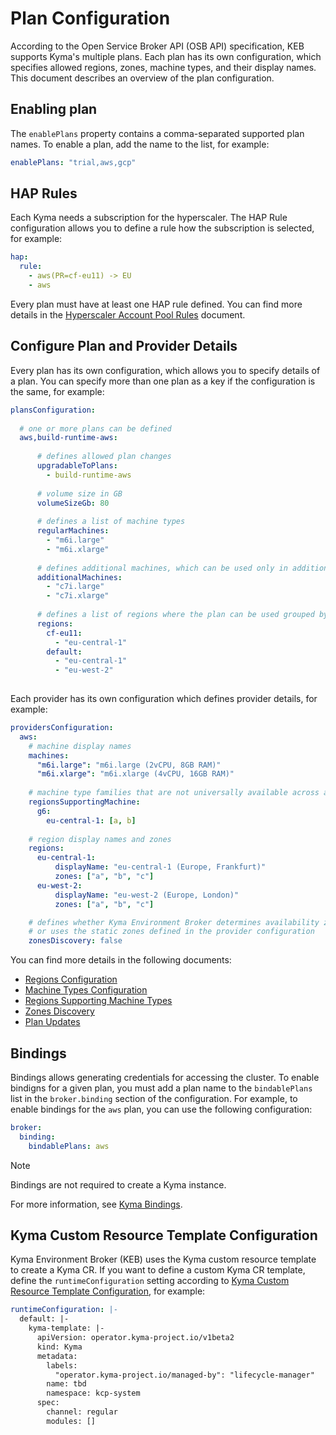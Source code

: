 # Plan Configuration

According to the Open Service Broker API (OSB API) specification, KEB supports Kyma's multiple plans. Each plan has its own configuration, which specifies allowed regions, zones, machine types, and their display names. This document describes an overview of the plan configuration.

## Enabling plan

The `enablePlans` property contains a comma-separated supported plan names. To enable a plan, add the name to the list, for example:
```yaml
enablePlans: "trial,aws,gcp"
```

## HAP Rules

Each Kyma needs a subscription for the hyperscaler. The HAP Rule configuration allows you to define a rule how the subscription is selected, for example:

```yaml
hap:
  rule:
    - aws(PR=cf-eu11) -> EU
    - aws
```

Every plan must have at least one HAP rule defined.
You can find more details in the [Hyperscaler Account Pool Rules](03-11-hap-rules.md) document.

## Configure Plan and Provider Details

Every plan has its own configuration, which allows you to specify details of a plan. You can specify more than one plan as a key if the configuration is the same, for example:

```yaml
plansConfiguration:
  
  # one or more plans can be defined
  aws,build-runtime-aws:
    
      # defines allowed plan changes
      upgradableToPlans:
        - build-runtime-aws
      
      # volume size in GB
      volumeSizeGb: 80
      
      # defines a list of machine types
      regularMachines:
        - "m6i.large"
        - "m6i.xlarge"
      
      # defines additional machines, which can be used only in additional worker node pools
      additionalMachines:
        - "c7i.large"
        - "c7i.xlarge"
      
      # defines a list of regions where the plan can be used grouped by BTP region
      regions:
        cf-eu11:
          - "eu-central-1"
        default:
          - "eu-central-1"
          - "eu-west-2"
  
```

Each provider has its own configuration which defines provider details, for example:

```yaml
providersConfiguration:
  aws:
    # machine display names
    machines:
      "m6i.large": "m6i.large (2vCPU, 8GB RAM)"
      "m6i.xlarge": "m6i.xlarge (4vCPU, 16GB RAM)"
      
    # machine type families that are not universally available across all regions
    regionsSupportingMachine:
      g6:
        eu-central-1: [a, b]
        
    # region display names and zones
    regions:
      eu-central-1:
          displayName: "eu-central-1 (Europe, Frankfurt)"
          zones: ["a", "b", "c"]
      eu-west-2:
          displayName: "eu-west-2 (Europe, London)"
          zones: ["a", "b", "c"]

    # defines whether Kyma Environment Broker determines availability zones dynamically from the hyperscaler
    # or uses the static zones defined in the provider configuration
    zonesDiscovery: false
```
You can find more details in the following documents:
 * [Regions Configuration](03-60-regions-configuration.md)
 * [Machine Types Configuration](03-70-machines-configuration.md)
 * [Regions Supporting Machine Types](03-50-regions-supporting-machine.md)
 * [Zones Discovery](03-55-zones-discovery.md)
 * [Plan Updates](03-80-plan-updates.md)

## Bindings

Bindings allows generating credentials for accessing the cluster. To enable bindigns for a given plan, you must add a plan name to the `bindablePlans` list in the `broker.binding` section of the configuration. For example, to enable bindings for the `aws` plan, you can use the following configuration:

```yaml
broker:
  binding:
    bindablePlans: aws
```

> [!NOTE]
> Bindings are not required to create a Kyma instance.

For more information, see [Kyma Bindings](../user/05-60-kyma-bindings.md).

## Kyma Custom Resource Template Configuration

Kyma Environment Broker (KEB) uses the Kyma custom resource template to create a Kyma CR. If you want to define a custom Kyma CR template, define the `runtimeConfiguration` setting according to [Kyma Custom Resource Template Configuration](02-40-kyma-template.md), for example:

````yaml
runtimeConfiguration: |-
  default: |-
    kyma-template: |-
      apiVersion: operator.kyma-project.io/v1beta2
      kind: Kyma
      metadata:
        labels:
          "operator.kyma-project.io/managed-by": "lifecycle-manager"
        name: tbd
        namespace: kcp-system
      spec:
        channel: regular
        modules: []
````
